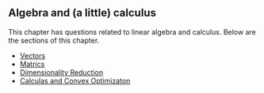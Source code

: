 ## Algebra and (a little) calculus

This chapter has questions related to linear algebra and calculus. Below are the sections of this chapter.

* [Vectors](algebra/vectors.md)
* [Matrics](algebra/matrices.md)
* [Dimensionality Reduction](algebra/dimensionality.md)
* [Calculas and Convex Optimizaton](algebra/calculus.md)
